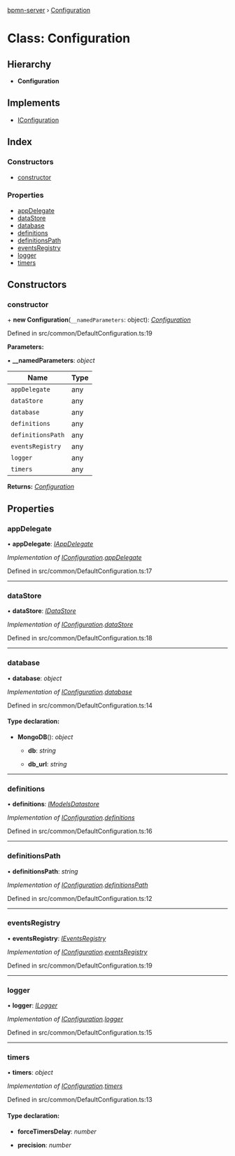 [bpmn-server](../README.md) › [Configuration](configuration.md)

# Class: Configuration

## Hierarchy

* **Configuration**

## Implements

* [IConfiguration](../interfaces/iconfiguration.md)

## Index

### Constructors

* [constructor](configuration.md#constructor)

### Properties

* [appDelegate](configuration.md#appdelegate)
* [dataStore](configuration.md#datastore)
* [database](configuration.md#database)
* [definitions](configuration.md#definitions)
* [definitionsPath](configuration.md#definitionspath)
* [eventsRegistry](configuration.md#eventsregistry)
* [logger](configuration.md#logger)
* [timers](configuration.md#timers)

## Constructors

###  constructor

\+ **new Configuration**(`__namedParameters`: object): *[Configuration](configuration.md)*

Defined in src/common/DefaultConfiguration.ts:19

**Parameters:**

▪ **__namedParameters**: *object*

Name | Type |
------ | ------ |
`appDelegate` | any |
`dataStore` | any |
`database` | any |
`definitions` | any |
`definitionsPath` | any |
`eventsRegistry` | any |
`logger` | any |
`timers` | any |

**Returns:** *[Configuration](configuration.md)*

## Properties

###  appDelegate

• **appDelegate**: *[IAppDelegate](../interfaces/iappdelegate.md)*

*Implementation of [IConfiguration](../interfaces/iconfiguration.md).[appDelegate](../interfaces/iconfiguration.md#appdelegate)*

Defined in src/common/DefaultConfiguration.ts:17

___

###  dataStore

• **dataStore**: *[IDataStore](../interfaces/idatastore.md)*

*Implementation of [IConfiguration](../interfaces/iconfiguration.md).[dataStore](../interfaces/iconfiguration.md#datastore)*

Defined in src/common/DefaultConfiguration.ts:18

___

###  database

• **database**: *object*

*Implementation of [IConfiguration](../interfaces/iconfiguration.md).[database](../interfaces/iconfiguration.md#database)*

Defined in src/common/DefaultConfiguration.ts:14

#### Type declaration:

* **MongoDB**(): *object*

  * **db**: *string*

  * **db_url**: *string*

___

###  definitions

• **definitions**: *[IModelsDatastore](../interfaces/imodelsdatastore.md)*

*Implementation of [IConfiguration](../interfaces/iconfiguration.md).[definitions](../interfaces/iconfiguration.md#definitions)*

Defined in src/common/DefaultConfiguration.ts:16

___

###  definitionsPath

• **definitionsPath**: *string*

*Implementation of [IConfiguration](../interfaces/iconfiguration.md).[definitionsPath](../interfaces/iconfiguration.md#definitionspath)*

Defined in src/common/DefaultConfiguration.ts:12

___

###  eventsRegistry

• **eventsRegistry**: *[IEventsRegistry](../interfaces/ieventsregistry.md)*

*Implementation of [IConfiguration](../interfaces/iconfiguration.md).[eventsRegistry](../interfaces/iconfiguration.md#eventsregistry)*

Defined in src/common/DefaultConfiguration.ts:19

___

###  logger

• **logger**: *[ILogger](../interfaces/ilogger.md)*

*Implementation of [IConfiguration](../interfaces/iconfiguration.md).[logger](../interfaces/iconfiguration.md#logger)*

Defined in src/common/DefaultConfiguration.ts:15

___

###  timers

• **timers**: *object*

*Implementation of [IConfiguration](../interfaces/iconfiguration.md).[timers](../interfaces/iconfiguration.md#timers)*

Defined in src/common/DefaultConfiguration.ts:13

#### Type declaration:

* **forceTimersDelay**: *number*

* **precision**: *number*
